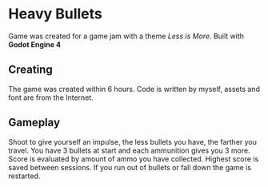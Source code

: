 # Heavy Bullets

Game was created for a game jam with a theme _Less is More_. Built with **Godot Engine 4**

## Creating

The game was created within 6 hours. Code is written by myself, assets and font are from the Internet.

## Gameplay

Shoot to give yourself an impulse, the less bullets you have, the farther you travel. You have 3 bullets at start and each ammunition gives you 3 more. Score is evaluated by amount of ammo you have collected. Highest score is saved between sessions. If you run out of bullets or fall down the game is restarted.
